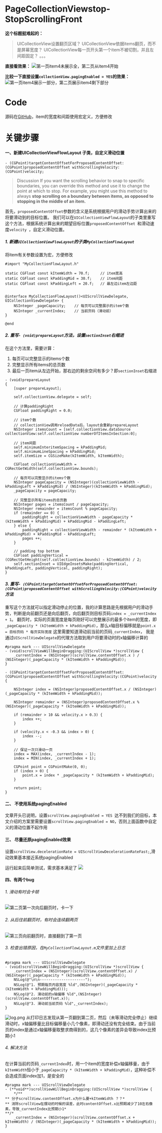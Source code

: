 # PageCollectionViewstop-StopScrollingFront

**这个标题挺难起的：**
> UICollectionView设置翻页区域？
> UICollectionView依据items翻页，而不是屏幕宽度？
> UICollectionView每一页开头第一个item不被切割，并且左间距固定？
。。。

**直接看效果：**
![第一页item4未展示全，第二页从item4开始](https://upload-images.jianshu.io/upload_images/5994062-9c0aee0888290a72.GIF?imageMogr2/auto-orient/strip)

**比较一下直接设置`collectionView.pagingEnabled = YES`的效果：**
![第一页item4展示一部分，第二页展示item4剩下部分](https://upload-images.jianshu.io/upload_images/5994062-a18b73aad8adfe1a.GIF?imageMogr2/auto-orient/strip)

# Code
源码在[GitHub](https://github.com/CLuRoad/PageCollectionViewstop-StopScrollingFront)，item的宽度和间距使用宏定义，方便修改

# 关键步骤
#### 一、新建UICollectionViewFlowLayout 子类，自定义滑动位置 
`- (CGPoint)targetContentOffsetForProposedContentOffset:(CGPoint)proposedContentOffset withScrollingVelocity:(CGPoint)velocity;`
> Discussion
If you want the scrolling behavior to snap to specific boundaries, you can override this method and use it to change the point at which to stop. For example, you might use this method to always **stop scrolling on a boundary between items, as opposed to stopping in the middle of an item.**

首先，`proposedContentOffset`参数的含义是系统根据用户的滑动手势计算出来的将要滑动到的目标位置。
我们可以在`UICollectionViewFlowLayout`的子类里重写这个方法，根据系统计算出来的期望目标位置`proposedContentOffset `和滑动速度`velocity `，自定义滑动位置。

##### 1. 新建`UICollectionViewFlowLayout`的子类`MyCollectionFlowLayout`
将item有关参数设置为宏，方便修改
```
#import "MyCollectionFlowLayout.h"

static CGFloat const kItemWidth = 70.f;     // item宽高
static CGFloat const kPaddingMid = 30.f;    // item间距
static CGFloat const kPaddingLeft = 20.f;   // 最左边item左边距


@interface MyCollectionFlowLayout()<UIScrollViewDelegate, UICollectionViewDelegate> {
    NSInteger _pageCapacity;    // 每页可以完整展示的item个数
    NSInteger _currentIndex;    // 当前页码（滑动前）
}

@end
```
##### 2. 重写`- (void)prepareLayout`方法，设置`sectionInset`右缩进
在这个方法里，需要计算：
1. 每页可以完整显示的items个数
2. 完整显示所有items的总页数
3. 最后一页item从左边开始，那右边的剩余空间有多少？即`sectionInset`右缩进

```
- (void)prepareLayout
{
    [super prepareLayout];
    
    self.collectionView.delegate = self;
    
    // 计算paddingRight
    CGFloat paddingRight = 0.0;
    
    // item个数
    // collectionView调用reloadData后，layout会重新prepareLayout
    NSInteger itemsCount = [self.collectionView.dataSource collectionView:self.collectionView numberOfItemsInSection:0];
    
    // item间距
    self.minimumInteritemSpacing = kPaddingMid;
    self.minimumLineSpacing = kPaddingMid;
    self.itemSize = CGSizeMake(kItemWidth, kItemWidth);
    
    CGFloat collectionViewWidth = CGRectGetWidth(self.collectionView.bounds);
    
    // 每页可以完整显示的items个数
    NSInteger pageCapacity = (NSInteger)(collectionViewWidth - kPaddingLeft + kPaddingMid) / (NSInteger)(kItemWidth + kPaddingMid);
    _pageCapacity = pageCapacity;
    
    // 完整显示所有items的总页数
    NSInteger pages = itemsCount / pageCapacity;
    NSInteger remainder = itemsCount % pageCapacity;
    if (remainder == 0) {
        paddingRight = collectionViewWidth - pageCapacity * (kItemWidth + kPaddingMid) + kPaddingMid - kPaddingLeft;
    } else {
        paddingRight = collectionViewWidth - remainder * (kItemWidth + kPaddingMid) + kPaddingMid - kPaddingLeft;
        pages ++;
    }
    
    // padding top bottom
    CGFloat paddingVertical = (CGRectGetHeight(self.collectionView.bounds) - kItemWidth) / 2;
    self.sectionInset = UIEdgeInsetsMake(paddingVertical, kPaddingLeft, paddingVertical, paddingRight);
}
```

##### 3. 重写`- (CGPoint)targetContentOffsetForProposedContentOffset:(CGPoint)proposedContentOffset withScrollingVelocity:(CGPoint)velocity`方法
重写这个方法就可以指定滑动停止的位置，我的计算思路是先根据用户的滑动手势，判断是向前翻页还是向后翻页，向后翻页则目标页码`index = _currentIndex + 1`。 翻页时，实际的页面宽度是每页刚好可以完整展示的最多个item的宽度，即`_pageCapacity * (kItemWidth + kPaddingMid)`，那么x轴目标偏移就是`point.x = 目标页码 * 每页实际宽度`
这里需要知道滑动前当前的页码`_currentIndex`， 我是通过`UIScrollViewDelegate`的代理方法取到用户将要滑动时的x轴偏移计算的
```
#pragma mark --- UIScrollViewDelegate
- (void)scrollViewWillBeginDragging:(UIScrollView *)scrollView {
    _currentIndex = (NSInteger)(scrollView.contentOffset.x ) / (NSInteger)(_pageCapacity * (kItemWidth + kPaddingMid));
}
```
```
- (CGPoint)targetContentOffsetForProposedContentOffset:(CGPoint)proposedContentOffset withScrollingVelocity:(CGPoint)velocity {
    
    NSInteger index = (NSInteger)proposedContentOffset.x / (NSInteger)(_pageCapacity * (kItemWidth + kPaddingMid));

    NSInteger remainder = (NSInteger)proposedContentOffset.x % (NSInteger)(_pageCapacity * (kItemWidth + kPaddingMid));

    if (remainder > 10 && velocity.x > 0.3) {
        index ++;
    }

    if (velocity.x < -0.3 && index > 0) {
        index --;
    }
    
    // 保证一次只滑动一页
    index = MAX(index, _currentIndex - 1);
    index = MIN(index, _currentIndex + 1);

    CGPoint point = CGPointMake(0, 0);
    if (index > 0) {
        point.x = index * _pageCapacity * (kItemWidth + kPaddingMid);
    }

    return point;
}
```


#### 二、 不使用系统pagingEnabled
文章开头已说明，设置`scrollView.pagingEnabled = YES `达不到我们的目标，本文介绍的方案里需要设置`scrollView.pagingEnabled = NO`，否则上面函数中自定义的滑动位置不起作用


#### 三、 尽量还原pagingEnabled效果
设置`scrollView.decelerationRate = UIScrollViewDecelerationRateFast;`,滑动效果基本接近系统pagingEnabled
 

运行起来后简单测试，需求基本满足了
![](https://upload-images.jianshu.io/upload_images/5994062-bcc857396186694e.GIF?imageMogr2/auto-orient/strip)

#### 四、有两个bug
###### 1. 滑动有时会卡顿
![第二页第一次向后翻页时，卡一下](https://upload-images.jianshu.io/upload_images/5994062-1c464d0ee9490efb.GIF?imageMogr2/auto-orient/strip)
###### 2. 从后往前翻页时，有时会连续翻两页
![第三页向前翻页时，直接翻到了第一页](https://upload-images.jianshu.io/upload_images/5994062-08209c3a72d7b331.GIF?imageMogr2/auto-orient/strip)

###### 3. 检查出错原因，在`MyCollectionFlowLayout.m`文件里加上日志
```
#pragma mark --- UIScrollViewDelegate
- (void)scrollViewWillBeginDragging:(UIScrollView *)scrollView {
    _currentIndex = (NSInteger)(scrollView.contentOffset.x) / (NSInteger)(_pageCapacity * (kItemWidth + kPaddingMid));
    NSLog(@"\n\n---------------------");
    NSLog(@"1. 预期每页内容宽度 %ld",(NSInteger)(_pageCapacity * (kItemWidth + kPaddingMid)));
    NSLog(@"2. 滑动前的x轴偏移 %ld",(NSInteger)(scrollView.contentOffset.x));
    NSLog(@"3. 滑动前当前页码 %ld",_currentIndex);
}
```
![log.png](https://upload-images.jianshu.io/upload_images/5994062-54f4dd73900c9b62.png?imageMogr2/auto-orient/strip%7CimageView2/2/w/1240)
从打印日志发现从第一页翻到第二页，然后（未等滑动完全停止）继续滑动时，x轴偏移量比目标偏移量小几个像素，即滑动还没有完全结束。由于当前页的index是通过x轴偏移量取整求商得到的，这几个像素的差异会导致index比预期小1

###### 4. 解决方法
在计算当前的页码`_currentIndex`时，用一个item的宽度补偿x轴偏移量，由于`kItemWidth`恒小于`_pageCapacity * (kItemWidth + kPaddingMid)`，这种补偿不会造成页面index加1，是安全的
```
#pragma mark --- UIScrollViewDelegate
- (**void**)scrollViewWillBeginDragging:(UIScrollView *)scrollView {
    */**
** 分子scrollView.contentOffset.x为什么要+kItemWidth ？？*
** 消除scrollView在摆动的时候的误差，此时contentOffset.x比预期减少了10左右像素，导致_currentIndex比预期小1*
**/*
    _currentIndex = (NSInteger)(scrollView.contentOffset.x + kItemWidth) / (NSInteger)(_pageCapacity * (kItemWidth + kPaddingMid));
}
```



